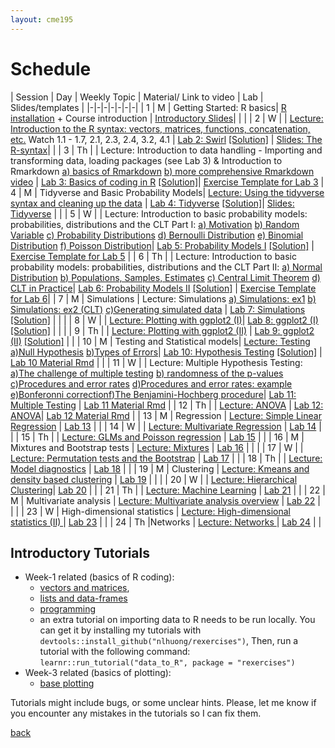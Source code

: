 ```yaml
---
layout: cme195
---
```


# [](#schedule) Schedule

| Session | Day | Weekly Topic | Material/ Link to video | Lab | Slides/templates |
|-|-|-|-|-|-|-|
| 1 | M | Getting Started: R basics| [R installation](./installation) + Course introduction | [Introductory Slides](./assets/lectures/Lecture1_Intro.html)|  |  | 
| 2 | W | | [Lecture:  Introduction to the R syntax: vectors, matrices, functions, concatenation, etc.](https://www.youtube.com/watch?v=iffR3fWv4xw&list=PLOU2XLYxmsIK9qQfztXeybpHvru-TrqAP) Watch 1.1 - 1.7, 2.1, 2.3, 2.4, 3.2, 4.1 | [Lab 2: Swirl](./assets/lectures/Lab1-setup/Lec1_Exercises.nb.html) [[Solution]](./assets/lectures/Lab1-setup/Lab2Solution.pdf) | [Slides: The R-syntax](./assets/lectures/Lecture1_IntroCoding.html)| |
| 3 | Th | | Lecture: Introduction to data handling - Importing and transforming data, loading packages (see Lab 3) & Introduction to Rmarkdown [a) basics of Rmarkdown](https://www.youtube.com/watch?v=tKUufzpoHDE) [b) more comprehensive Rmarkdown video](https://www.youtube.com/watch?v=MGWtn5-CFFI) | [Lab 3: Basics of coding in R](./assets/lectures/Lab1_setup/Lecture1_Intro2Markdown.html) [[Solution]](./assets/lectures/Lab1-setup/template-exerciseweek1_solutions.pdf)|  [Exercise Template for Lab 3](./assets/lectures/Lab1-setup/template-exerciseweek1.Rmd)
| 4 | M | Tidyverse and Basic Probability Models| [Lecture: Using the tidyverse syntax and cleaning up the data](https://www.youtube.com/watch?v=4aNBdl_qcBc) | [Lab 4: Tidyverse](./assets/lectures/Labs-Week2/session4_Exercises.nb.html) [[Solution]](./assets/lectures/Labs-Week2/session4_Exercises_with_solutions.nb.html)| [Slides: Tidyverse](./assets/lectures/Lecture_tidyverse.html) |  |
| 5 | W |  | Lecture: Introduction to basic probability models: probabilities, distributions and the CLT Part I:  [a) Motivation](https://www.youtube.com/watch?v=6nvhFgmrvLE) [b) Random Variable](https://www.youtube.com/watch?v=AxJf1nXrW8U) [c) Probability Distributions](https://www.youtube.com/watch?v=govBS0uJ9GA) [d) Bernoulli Distribution](https://www.youtube.com/watch?v=bT1p5tJwn_0) [e) Binomial Distribution](https://www.youtube.com/watch?v=qIzC1-9PwQo&t=47s) [f) Poisson Distribution](https://www.youtube.com/watch?v=jmqZG6roVqU&t=4s)| [Lab 5: Probability Models I](./biox-rbootcamp.github.io/assets/lectures/session5.html) [[Solution]](./biox-rbootcamp.github.io/assets/lectures/session5_solution.html) |   [Exercise Template for Lab 5](./biox-rbootcamp.github.io/assets/lectures/session5.Rmd) |
| 6 | Th |  | Lecture: Introduction to basic probability models: probabilities, distributions and the CLT Part II: [a) Normal Distribution](https://www.youtube.com/watch?v=fwaxgik7aj4) [b) Populations, Samples, Estimates](https://www.youtube.com/watch?v=99WNX608k0Y) [c) Central Limit Theorem](https://www.youtube.com/watch?v=aYA8ZG-ltqQ) [d) CLT in Practice](https://www.youtube.com/watch?v=QOeoxOgYpzU)| [Lab 6: Probability Models II](./biox-rbootcamp.github.io/assets/lectures/session6.html)  [[Solution]](./biox-rbootcamp.github.io/assets/lectures/session6_solution.html) |   [Exercise Template for Lab 6](./biox-rbootcamp.github.io/assets/lectures/session6.Rmd)|
| 7 | M | Simulations | Lecture: Simulations [a) Simulations: ex1](https://www.youtube.com/watch?v=Xfdg0xqFjts)  [b) Simulations: ex2 (CLT)](https://www.youtube.com/watch?v=HLFqrY4QU9Q) [c)Generating simulated data](https://www.youtube.com/watch?v=tvv4IA8PEzw) | [Lab 7: Simulations](./biox-rbootcamp.github.io/assets/lectures/Lab2_simulations/Lab2_simulations.html) [[Solution]](./biox-rbootcamp.github.io/assets/lectures/Lab2_simulations/Lab2_simulations_solutions.html)  | |  |
| 8 | W |  | [Lecture:  Plotting with ggplot2 (I)](https://drive.google.com/file/d/1BBNvt2EWtZnixHbGxnXg-vbivP7Iu0EI/view?usp=sharing)| [Lab 8: ggplot2 (I)](./biox-rbootcamp.github.io/assets/lectures/Lab3_graphics/Lab3_graphics.html) [[Solution]](./biox-rbootcamp.github.io/assets/lectures/Lab3_graphics/Lab3_graphics_solutions_W.html) |  |  |
| 9 | Th |  | [Lecture:  Plotting with ggplot2 (II)](https://drive.google.com/file/d/1BBNvt2EWtZnixHbGxnXg-vbivP7Iu0EI/view?usp=sharing) | [Lab 9: ggplot2 (II)](./biox-rbootcamp.github.io/assets/lectures/Lab3_graphics/Lab3_graphics.html) [[Solution]](./biox-rbootcamp.github.io/assets/lectures/Lab3_graphics/Lab3_graphics_solutions.html) |  |
| 10 | M | Testing and Statistical models| [Lecture: Testing  a)Null Hypothesis](https://crumplab.github.io/statistics/foundations-for-inference.html#videos-3) [b)Types of Errors](https://crumplab.github.io/statistics/foundations-for-inference.html#types-of-errors)| [Lab 10: Hypothesis Testing](./biox-rbootcamp.github.io/assets/lectures/testing_lectures/lab13_hypothesis_testing.html) [[Solution]](./biox-rbootcamp.github.io/assets/lectures/testing_lectures/lab13_solutions.nb.html) | [Lab 10 Material Rmd](./biox-rbootcamp.github.io/assets/lectures/testing_lectures/lab13_hypothesis_testing.Rmd) |  |
| 11 | W |  | Lecture: Multiple Hypothesis Testing: [a)The challenge of multiple testing](https://www.youtube.com/watch?v=yobqXdAts14) [b) randomness of the p-values](https://www.youtube.com/watch?v=EASx5PljTW8)  [c)Procedures and error rates](https://www.youtube.com/watch?v=r_pjo-kuotQ) [d)Procedures and error rates: example](https://www.youtube.com/watch?v=pn3UllO26FE) [e)Bonferonni correction](https://www.youtube.com/watch?v=X6R1pptBHZA)[f)The Benjamini-Hochberg procedure](https://www.youtube.com/watch?v=ylKVIye4d_c)| [Lab 11: Multiple Testing](./biox-rbootcamp.github.io/assets/lectures/testing_lectures/multiple_testing.html) |  [Lab 11 Material Rmd](./biox-rbootcamp.github.io/assets/lectures/testing_lectures/multiple_testing.Rmd) |
| 12 | Th |  | [Lecture: ANOVA](https://www.youtube.com/watch?v=CS_BKChyPuc)  |  [Lab 12: ANOVA](./biox-rbootcamp.github.io/assets/lectures/testing_lectures/anova_lab.html)| [Lab 12 Material Rmd](./biox-rbootcamp.github.io/assets/lectures/testing_lectures/anova_lab.Rmd)  |
| 13 | M | Regression | [Lecture: Simple Linear Regression]() |  [Lab 13]() |  |
| 14 | W | | [Lecture: Multivariate Regression]() |  [Lab 14]() |  |
| 15 | Th |  | [Lecture: GLMs and Poisson regression]() |  [Lab 15]() |  |
| 16 | M | Mixtures and Bootstrap tests | [Lecture: Mixtures](https://drive.google.com/file/d/1aXFkzL1tWYLnAf5PKkwMGvai6NUaHrnb/view?usp=sharing)  | [Lab 16]() |  |  |
| 17 | W |  | [Lecture: Permutation tests and the Bootstrap]()  | [Lab 17]() |  |
| 18 | Th |  | [Lecture: Model diagnostics]()  |  [Lab 18]() |  |
| 19 | M | Clustering | [Lecture: Kmeans and density based clustering](https://drive.google.com/file/d/1ekIRX3Fi_TWMnwJhTeW4RrXslfot_sVE/view?usp=sharing) | [Lab 19]() |  |  |
| 20 | W |  | [Lecture: Hierarchical Clustering]()| [Lab 20]() |  |
| 21 | Th |  |  [Lecture: Machine Learning]() | [Lab 21]()  |  |
| 22 | M |  Multivariate analysis | [Lecture: Multivariate analysis overview](https://drive.google.com/file/d/1BBNvt2EWtZnixHbGxnXg-vbivP7Iu0EI/view?usp=sharing)  | [Lab 22]() |  |  |
| 23 | W | High-dimensional statistics | [Lecture: High-dimensional statistics (II) ]()  | [Lab 23]() |  |
| 24 | Th |Networks | [Lecture: Networks ]()  | [Lab 24]() |  |


## [](#tut) Introductory Tutorials

* Week-1 related (basics of R coding):
    + [vectors and matrices](https://cme195.shinyapps.io/vectors_and_matrices/),
    + [lists and data-frames](https://cme195.shinyapps.io/lists_and_data_frames/)
    + [programming](https://cme195.shinyapps.io/programming/)
    +  an extra tutorial on importing data to R needs to be run locally. You can
get it by installing my tutorials with `devtools::install_github("nlhuong/rexercises")`,
Then, run a tutorial with the following command:  
`learnr::run_tutorial("data_to_R", package = "rexercises")`
* Week-3 related (basics of plotting):
    + [base plotting](https://cme195.shinyapps.io/base_plotting/)

Tutorials might include bugs, or some unclear hints. Please, let me know
if you encounter any mistakes in the tutorials so I can fix them.

[back](./)
